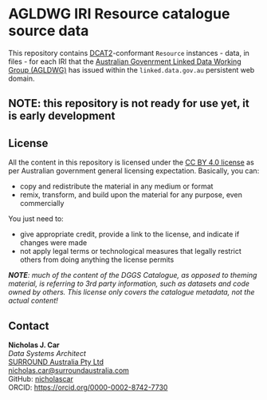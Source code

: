 # AGLDWG IRI Resource catalogue source data
This repository contains [DCAT2](https://www.w3.org/TR/vocab-dcat/)-conformant `Resource` instances - data, in files - for each IRI that the [Australian Govenrment Linked Data Working Group (AGLDWG)](https://www.linked.data.gov.au) has issued within the `linked.data.gov.au` persistent web domain.

## NOTE: this repository is not ready for use yet, it is early development


## License
All the content in this repository is licensed under the [CC BY 4.0 license](https://creativecommons.org/licenses/by/4.0/) as per Australian government general licensing expectation. Basically, you can:

* copy and redistribute the material in any medium or format 
* remix, transform, and build upon the material for any purpose, even commercially

You just need to:

* give appropriate credit, provide a link to the license, and indicate if changes were made
* not apply legal terms or technological measures that legally restrict others from doing anything the license permits

***NOTE**: much of the content of the DGGS Catalogue, as opposed to theming material, is referring to 3rd party information, such as datasets and code owned by others. This license only covers the catalogue metadata, not the actual content!*


## Contact
**Nicholas J. Car**  
*Data Systems Architect*  
[SURROUND Australia Pty Ltd](https://surroundaustralia.com)  
<nicholas.car@surroundaustralia.com>  
GitHub: [nicholascar](https://github.com/nicholascar)  
ORCID: <https://orcid.org/0000-0002-8742-7730>  